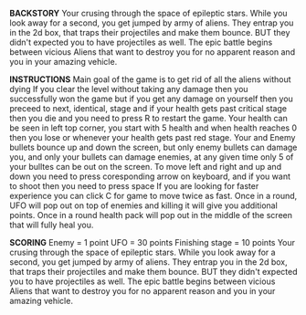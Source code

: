 
**BACKSTORY** 
Your crusing through the space of epileptic stars. While you look away for a second, you get jumped by
army of aliens. They entrap you in the 2d box, that traps their projectiles and make them bounce. BUT they didn't
expected you to have projectiles as well. The epic battle begins between vicious Aliens that want to destroy you 
for no apparent reason and you in your amazing vehicle. 


**INSTRUCTIONS** 
Main goal of the game is to get rid of all the aliens without dying
If you clear the level without taking any damage then you successfully won the game but if you get any damage on yourself then you preceed to next, identical, stage and if your health gets past critical stage then you die and you need to press R to restart the game. 
Your health can be seen in left top corner, you start with 5 health and when health reaches 0 then you lose or whenever your health gets past red stage. 
Your and Enemy bullets bounce up and down the screen, but only enemy bullets can damage you, and only your bullets can damage enemies, at any given time only 5 of your bulltes can be out on the screen. 
To move left and right and up and down you need to press coresponding arrow on keyboard, and if you want to shoot then you need to press space
If you are looking for faster experience you can click C for game to move twice as fast. 
Once in a round, UFO will pop out on top of enemies and killing it will give you additional points. 
Once in a round health pack will pop out in the middle of the screen that will fully heal you. 


**SCORING**
Enemy = 1 point
UFO = 30 points 
Finishing stage = 10 points 
Your crusing through the space of epileptic stars. While you look away for a second, you get jumped by
army of aliens. They entrap you in the 2d box, that traps their projectiles and make them bounce. BUT they didn't
expected you to have projectiles as well. The epic battle begins between vicious Aliens that want to destroy you 
for no apparent reason and you in your amazing vehicle. 

